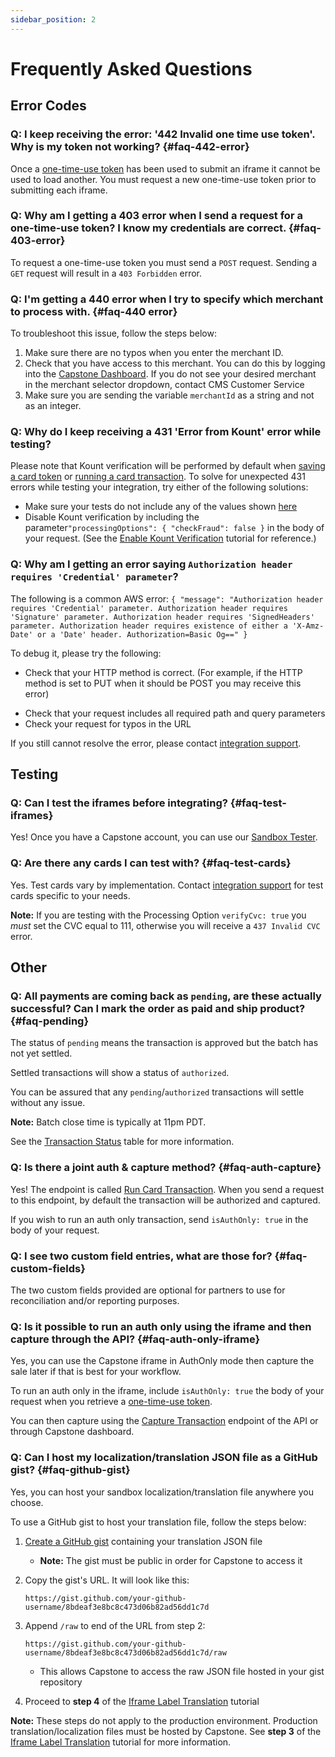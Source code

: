 ```yaml
---
sidebar_position: 2
---
```


# Frequently Asked Questions
## Error Codes

### Q: I keep receiving the error: '442 Invalid one time use token'. Why is my token not working? {#faq-442-error}
Once a [one-time-use token](#one-time-use-token) has been used to submit an iframe it cannot be used to load another.
You must request a new one-time-use token prior to submitting each iframe.


### Q: Why am I getting a 403 error when I send a request for a one-time-use token? I know my credentials are correct. {#faq-403-error}
To request a one-time-use token you must send a `POST` request.
Sending a `GET` request will result in a `403 Forbidden` error.

### Q: I'm getting a 440 error when I try to specify which merchant to process with. {#faq-440 error}

To troubleshoot this issue, follow the steps below:

1. Make sure there are no typos when you enter the merchant ID.
2. Check that you have access to this merchant.
   You can do this by logging into the [Capstone Dashboard](https://dashboard.Capstone.com).
   If you do not see your desired merchant in the merchant selector dropdown, contact CMS Customer Service
3. Make sure you are sending the variable `merchantId` as a string and not as an integer.

### Q: Why do I keep receiving a 431 'Error from Kount' error while testing?

Please note that Kount verification will be performed by default
when [saving a card token](#save-card-token) or [running a card transaction](#run-card-transaction).
To solve for unexpected 431 errors while testing your integration, try either of the following solutions:

- Make sure your tests do not include any of the values shown [here](#test-kount-verification)
- Disable Kount verification by including the parameter`"processingOptions": { "checkFraud": false }` in the body of your request.
  (See the [Enable Kount Verification](#enable-kount-verification) tutorial for reference.)

### Q: Why am I getting an error saying `Authorization header requires 'Credential' parameter`?

The following is a common AWS error:
`
{
"message": "Authorization header requires 'Credential' parameter.
Authorization header requires 'Signature' parameter. Authorization header
requires 'SignedHeaders' parameter. Authorization header requires
existence of either a 'X-Amz-Date' or a 'Date' header. Authorization=Basic
Og=="
}
`

To debug it, please try the following:
<!-- textlint-disable stop-words-->
- Check that your HTTP method is correct.
  (For example, if the HTTP method is set to PUT when it should be POST you may receive this error)
<!-- textlint-enable-->
- Check that your request includes all required path and query parameters
- Check your request for typos in the URL

If you still cannot resolve the error, please contact [integration support](#contact-us).

## Testing
### Q: Can I test the iframes before integrating? {#faq-test-iframes}

Yes! Once you have a Capstone account, you can use our [Sandbox Tester](https://tester.Capstonesandbox.com).

### Q: Are there any cards I can test with? {#faq-test-cards}

Yes. Test cards vary by implementation. Contact [integration support](#contact-us) for test cards specific to your needs.

**Note:** If you are testing with the Processing Option `verifyCvc: true` you *must* set the CVC equal to 111,
otherwise you will receive a `437 Invalid CVC` error.

## Other
### Q: All payments are coming back as `pending`, are these actually successful? Can I mark the order as paid and ship product? {#faq-pending}

The status of `pending` means the transaction is approved but the batch has not yet settled.

Settled transactions will show a status of `authorized`.

You can be assured that any `pending`/`authorized` transactions will settle without any issue.

**Note:** Batch close time is typically at 11pm PDT.

See the [Transaction Status](#transaction-status) table for more information.

### Q: Is there a joint auth & capture method? {#faq-auth-capture}

Yes! The endpoint is called [Run Card Transaction](#run-card-transaction).
When you send a request to this endpoint, by default the transaction will be authorized and captured.

If you wish to run an auth only transaction, send `isAuthOnly: true` in the body of your request.

### Q: I see two custom field entries, what are those for? {#faq-custom-fields}

The two custom fields provided are optional for partners to use for reconciliation and/or reporting purposes.

### Q: Is it possible to run an auth only using the iframe and then capture through the API? {#faq-auth-only-iframe}

Yes, you can use the Capstone iframe in AuthOnly mode then capture the sale later if that is best for your workflow.

To run an auth only in the iframe,
include `isAuthOnly: true` the body of your request when you retrieve a [one-time-use token](#one-time-use-token).

You can then capture using the [Capture Transaction](#capture-transaction) endpoint of the API or through Capstone dashboard.

### Q: Can I host my localization/translation JSON file as a GitHub gist? {#faq-github-gist}
Yes, you can host your sandbox localization/translation file anywhere you choose.

To use a GitHub gist to host your translation file, follow the steps below:
1. [Create a GitHub gist](https://docs.github.com/en/github/writing-on-github/editing-and-sharing-content-with-gists/creating-gists) containing your translation JSON file
    - **Note:** The gist must be public in order for Capstone to access it
2. Copy the gist's URL. It will look like this:

   `https://gist.github.com/your-github-username/8bdeaf3e8bc8c473d06b82ad56dd1c7d`

3. Append `/raw` to end of the URL from step 2:

   `https://gist.github.com/your-github-username/8bdeaf3e8bc8c473d06b82ad56dd1c7d/raw`
    - This allows Capstone to access the raw JSON file hosted in your gist repository
4. Proceed to **step 4** of the [Iframe Label Translation](#label-translation) tutorial

**Note:** These steps do not apply to the production environment.
Production translation/localization files must be hosted by Capstone.
See **step 3** of the [Iframe Label Translation](#label-translation) tutorial for more information.